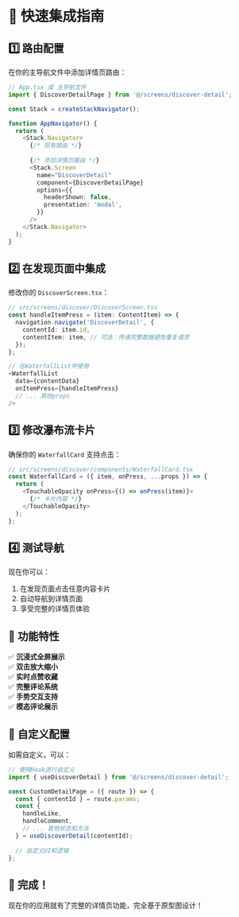 # 🚀 快速集成指南

## 1️⃣ 路由配置

在你的主导航文件中添加详情页路由：

```typescript
// App.tsx 或 主导航文件
import { DiscoverDetailPage } from '@/screens/discover-detail';

const Stack = createStackNavigator();

function AppNavigator() {
  return (
    <Stack.Navigator>
      {/* 现有路由 */}
      
      {/* 添加详情页路由 */}
      <Stack.Screen 
        name="DiscoverDetail" 
        component={DiscoverDetailPage}
        options={{ 
          headerShown: false,
          presentation: 'modal',
        }}
      />
    </Stack.Navigator>
  );
}
```

## 2️⃣ 在发现页面中集成

修改你的 `DiscoverScreen.tsx`：

```typescript
// src/screens/discover/DiscoverScreen.tsx
const handleItemPress = (item: ContentItem) => {
  navigation.navigate('DiscoverDetail', {
    contentId: item.id,
    contentItem: item, // 可选：传递完整数据避免重复请求
  });
};

// 在WaterfallList中使用
<WaterfallList
  data={contentData}
  onItemPress={handleItemPress}
  // ... 其他props
/>
```

## 3️⃣ 修改瀑布流卡片

确保你的 `WaterfallCard` 支持点击：

```typescript
// src/screens/discover/components/WaterfallCard.tsx
const WaterfallCard = ({ item, onPress, ...props }) => {
  return (
    <TouchableOpacity onPress={() => onPress(item)}>
      {/* 卡片内容 */}
    </TouchableOpacity>
  );
};
```

## 4️⃣ 测试导航

现在你可以：
1. 在发现页面点击任意内容卡片
2. 自动导航到详情页面
3. 享受完整的详情页体验

## 🎯 功能特性

✅ **沉浸式全屏展示**  
✅ **双击放大缩小**  
✅ **实时点赞收藏**  
✅ **完整评论系统**  
✅ **手势交互支持**  
✅ **模态评论展示**  

## 🔧 自定义配置

如需自定义，可以：

```typescript
// 使用Hook进行自定义
import { useDiscoverDetail } from '@/screens/discover-detail';

const CustomDetailPage = ({ route }) => {
  const { contentId } = route.params;
  const {
    handleLike,
    handleComment,
    // ... 其他状态和方法
  } = useDiscoverDetail(contentId);
  
  // 自定义UI和逻辑
};
```

## 📱 完成！

现在你的应用就有了完整的详情页功能，完全基于原型图设计！
